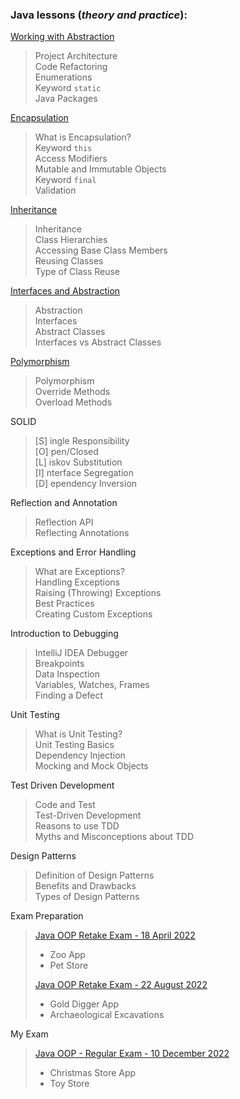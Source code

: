 ### Java lessons (_theory and practice_):

[Working with Abstraction](https://github.com/thrako/java_oop/tree/main/lesson01_working_with_abstraction) 
> Project Architecture  
> Code Refactoring  
> Enumerations  
> Keyword `static`  
> Java Packages  

[Encapsulation](https://github.com/thrako/java_oop/tree/main/lesson02_encapsulation)
> What is Encapsulation?  
Keyword `this`  
Access Modifiers  
Mutable and Immutable Objects  
Keyword `final`  
Validation  
> 

[Inheritance](https://github.com/thrako/java_oop/tree/main/lesson03_inheritance)
> Inheritance  
Class Hierarchies  
Accessing Base Class Members  
Reusing Classes  
Type of Class Reuse  
>

[Interfaces and Abstraction](https://github.com/thrako/java_oop/tree/main/lesson04_interfaces)
> Abstraction  
Interfaces  
Abstract Classes  
Interfaces vs Abstract Classes  
>

[Polymorphism](https://github.com/thrako/java_oop/tree/main/lesson05_polymorphism)
> Polymorphism  
Override Methods  
Overload Methods  
>

SOLID
> &#91;S&#93; ingle Responsibility   
&#91;O&#93; pen/Closed  
&#91;L&#93; iskov Substitution  
&#91;I&#93; nterface Segregation  
&#91;D&#93; ependency Inversion  
>

Reflection and Annotation
> Reflection API  
Reflecting Annotations  
>

Exceptions and Error Handling
> What are Exceptions?  
Handling Exceptions  
Raising (Throwing) Exceptions  
Best Practices  
Creating Custom Exceptions  
>

Introduction to Debugging
> IntelliJ IDEA Debugger  
Breakpoints  
Data Inspection  
Variables, Watches, Frames  
Finding a Defect  
>

Unit Testing  
> What is Unit Testing?  
Unit Testing Basics  
Dependency Injection  
Mocking and Mock Objects  
>

Test Driven Development
> Code and Test  
Test-Driven Development  
Reasons to use TDD  
Myths and Misconceptions about TDD  
>

Design Patterns
> Definition of Design Patterns  
Benefits and Drawbacks  
Types of Design Patterns  
>

Exam Preparation
> [Java OOP Retake Exam - 18 April 2022](https://github.com/thrako/java_oop_exam_2022-04-18)
> + Zoo App
> + Pet Store
>
> [Java OOP Retake Exam - 22 August 2022](https://github.com/thrako/java_oop_exam_2022-08-22)
> + Gold Digger App  
> + Archaeological Excavations  


My Exam
> [Java OOP - Regular Exam - 10 December 2022](https://github.com/thrako/java_oop_exam_2022-12-10)
> + Christmas Store App
> + Toy Store

